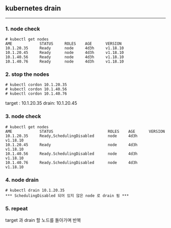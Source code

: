 ﻿

## kubernetes drain
----
### 1.  node check
```
# kubectl get nodes
AME            STATUS     ROLES    AGE      VERSION
10.1.20.35     Ready      node     4d3h     v1.18.10
10.1.20.45     Ready      node     4d3h     v1.18.10
10.1.40.56     Ready      node     4d3h     v1.18.10
10.1.40.76     Ready      node     4d3h     v1.18.10
```
### 2.  stop the nodes
```
# kubectl cordon 10.1.20.35
# kubectl cordon 10.1.40.56
# kubectl cordon 10.1.40.76
```
target : 10.1.20.35    drain: 10.1.20.45


### 3.  node check
```
# kubectl get nodes
AME            STATUS     					 ROLES    AGE      VERSION
10.1.20.35     Ready,SchedulingDisabled      node     4d3h     v1.18.10
10.1.20.45     Ready                         node     4d3h     v1.18.10
10.1.40.56     Ready.SchedulingDisabled      node     4d3h     v1.18.10
10.1.40.76     Ready.SchedulingDisabled      node     4d3h     v1.18.10
```

### 4. node drain
```
# kubectl drain 10.1.20.35
*** SchedulingDisabled 되어 있지 않은 node 로 drain 됨 ***
```
### 5.  repeat

target 과 drain 할 노드를 돌아가며 반복
 


